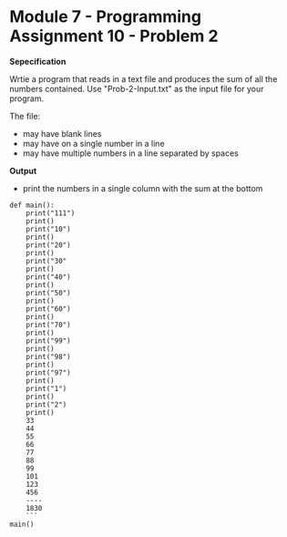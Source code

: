 # Module 7 - Programming Assignment 10 - Problem 2

**Sepecification**

Wrtie a program that reads in a text file and produces the sum of all the numbers contained. Use "Prob-2-Input.txt" as the input file for your program.

The file:
- may have blank lines
- may have on a single number in a line
- may have multiple numbers in a line separated by spaces

**Output**

- print the numbers in a single column with the sum at the bottom

```
def main():
    print("111")
    print()
    print("10")
    print()
    print("20")
    print()
    print("30"
    print()
    print("40")
    print()
    print("50")
    print()
    print("60")
    print()
    print("70")
    print()
    print("99")
    print()
    print("98")
    print()
    print("97")
    print()
    print("1")
    print()
    print("2")
    print()
    33
    44
    55
    66
    77
    88
    99
    101
    123
    456
    ----
    1830
    ```
main()